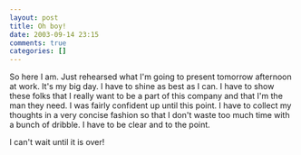 ```yaml
---
layout: post
title: Oh boy!
date: 2003-09-14 23:15
comments: true
categories: []
---
```

So here I am. Just rehearsed what I'm going to present tomorrow afternoon at work. It's my big day. I have to shine as best as I can. I have to show these folks that I really want to be a part of this company and that I'm the man they need. I was fairly confident up until this point. I have to collect my thoughts in a very concise fashion so that I don't waste too much time with a bunch of dribble. I have to be clear and to the point.

I can't wait until it is over!
